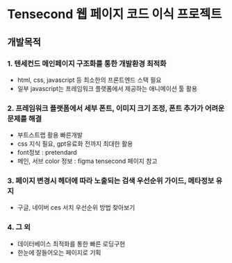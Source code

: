 # Tensecond 웹 페이지 코드 이식 프로젝트
## 개발목적
### 1. 텐세컨드 메인페이지 구조화를 통한 개발환경 최적화
* html, css, javascript 등 최소한의 프론트엔드 스택 필요
* 일부 javascript는 프레임워크 플랫폼에서 제공하는 애니메이션 툴 활용
### 2. 프레임워크 플랫폼에서 세부 폰트, 이미지 크기 조정, 폰트 추가가 어려운 문제를 해결
* 부트스트랩 활용 빠른개발
* css 지식 필요, gpt유료화 전까지 최대한 활용
* font정보 : pretendard
* 메인, 서브 color 정보 : figma tensecond 페이지 참고
### 3. 페이지 변경시 헤더에 따라 노출되는 검색 우선순위 가이드, 메타정보 유지
* 구글, 네이버 ces 서치 우선순위 방법 찾아보기
### 4. 그 외
* 데이터베이스 최적화를 통한 빠른 로딩구현
* 한눈에 잘들어오는 페이지로 기획
